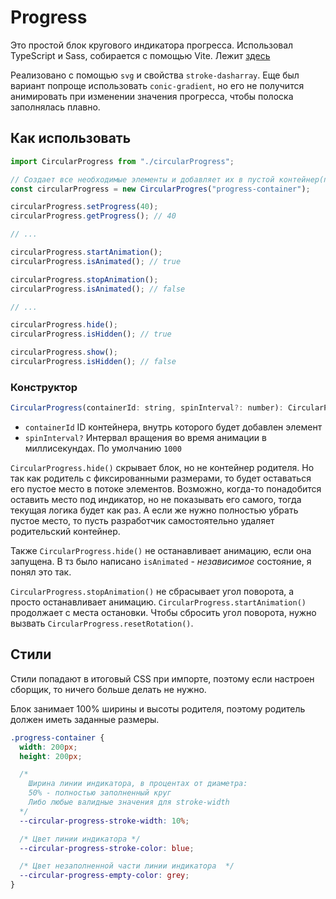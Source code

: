 # Progress

Это простой блок кругового индикатора прогресса. Использовал TypeScript и Sass, собирается с помощью Vite. Лежит [здесь](./src/circularProgress/)

Реализовано с помощью `svg` и свойства `stroke-dasharray`. Еще был вариант попроще использовать `conic-gradient`, но его не получится анимировать при изменении значения прогресса, чтобы полоска заполнялась плавно.

## Как использовать

```js
import CircularProgress from "./circularProgress";

// Создает все необходимые элементы и добавляет их в пустой контейнер(по ID)
const circularProgress = new CircularProgres("progress-container");

circularProgress.setProgress(40);
circularProgress.getProgress(); // 40

// ...

circularProgress.startAnimation();
circularProgress.isAnimated(); // true

circularProgress.stopAnimation();
circularProgress.isAnimated(); // false

// ...

circularProgress.hide();
circularProgress.isHidden(); // true

circularProgress.show();
circularProgress.isHidden(); // false
```

### Конструктор

```js
CircularProgress(containerId: string, spinInterval?: number): CircularProgress
```

- `containerId` ID контейнера, внутрь которого будет добавлен элемент
- `spinInterval?` Интервал вращения во время анимации в миллисекундах. По умолчанию `1000`

`CircularProgress.hide()` скрывает блок, но не контейнер родителя. Но так как родитель с фиксированными размерами, то будет оставаться его пустое место в потоке элементов. Возможно, когда-то понадобится оставить место под индикатор, но не показывать его самого, тогда текущая логика будет как раз. А если же нужно полностью убрать пустое место, то пусть разработчик самостоятельно удаляет родительский контейнер.

Также `CircularProgress.hide()` не останавливает анимацию, если она запущена. В тз было написано `isAnimated` - _независимое_ состояние, я понял это так.

`CircularProgress.stopAnimation()` не сбрасывает угол поворота, а просто останавливает анимацию.
`CircularProgress.startAnimation()` продолжает с места остановки. Чтобы сбросить угол поворота, нужно вызвать `CircularProgress.resetRotation()`.

## Стили

Стили попадают в итоговый CSS при импорте, поэтому если настроен сборщик, то ничего больше делать не нужно.

Блок занимает 100% ширины и высоты родителя, поэтому родитель должен иметь заданные размеры.

```css
.progress-container {
  width: 200px;
  height: 200px;

  /* 
    Ширина линии индикатора, в процентах от диаметра:
    50% - полностью заполненный круг
    Либо любые валидные значения для stroke-width
  */
  --circular-progress-stroke-width: 10%;

  /* Цвет линии индикатора */
  --circular-progress-stroke-color: blue;

  /* Цвет незаполненной части линии индикатора  */
  --circular-progress-empty-color: grey;
}
```

